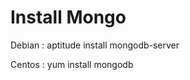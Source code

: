 Install Mongo
=============

Debian : 
 aptitude install mongodb-server

Centos :
 yum install mongodb
